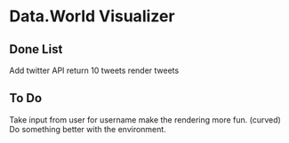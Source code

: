 # Data.World Visualizer

## Done List
Add twitter API
return 10 tweets
render tweets

## To Do
Take input from user for username
make the rendering more fun. (curved)
Do something better with the environment.

